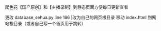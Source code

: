 爬色花【国产原创】和【主播录制】到静态页面方便每日更新查看

更改 database_sehua.py line 166 |改为自己的网页根目录
移动 index.html 到网站根目录（或者自己写一个首页用于跳转）
